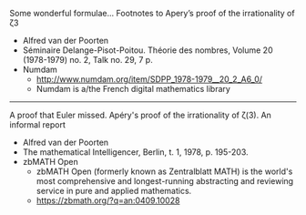 Some wonderful formulae... Footnotes to Apery’s proof of the irrationality of ζ3
* Alfred van der Poorten
* Séminaire Delange-Pisot-Poitou. Théorie des nombres, Volume 20 (1978-1979) no. 2, Talk no. 29, 7 p.
* Numdam
  * <http://www.numdam.org/item/SDPP_1978-1979__20_2_A6_0/>
  * Numdam is a/the French digital mathematics library
  
- - - -

A proof that Euler missed. Apéry's proof of the irrationality of ζ(3). An informal report 
* Alfred van der Poorten
* The mathematical Intelligencer, Berlin, t. 1, 1978, p. 195-203.
* zbMATH Open
  * zbMATH Open (formerly known as Zentralblatt MATH) is the world's most comprehensive and longest-running abstracting and reviewing service in pure and applied mathematics.
  * <https://zbmath.org/?q=an:0409.10028>
